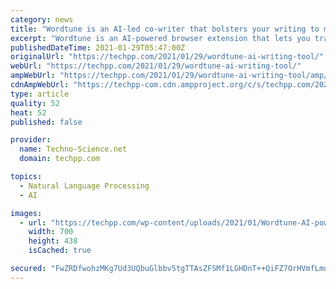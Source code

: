 ```yaml
---
category: news
title: "Wordtune is an AI-led co-writer that bolsters your writing to make it more compelling"
excerpt: "Wordtune is an AI-powered browser extension that lets you transform your writing to convey your message more effectively. It works on Gmail, Docs, Outlook, Twitter, Facebook, WhatsApp, and more."
publishedDateTime: 2021-01-29T05:47:00Z
originalUrl: "https://techpp.com/2021/01/29/wordtune-ai-writing-tool/"
webUrl: "https://techpp.com/2021/01/29/wordtune-ai-writing-tool/"
ampWebUrl: "https://techpp.com/2021/01/29/wordtune-ai-writing-tool/amp/"
cdnAmpWebUrl: "https://techpp-com.cdn.ampproject.org/c/s/techpp.com/2021/01/29/wordtune-ai-writing-tool/amp/"
type: article
quality: 52
heat: 52
published: false

provider:
  name: Techno-Science.net
  domain: techpp.com

topics:
  - Natural Language Processing
  - AI

images:
  - url: "https://techpp.com/wp-content/uploads/2021/01/Wordtune-AI-powered-writing-companion.jpg"
    width: 700
    height: 438
    isCached: true

secured: "FwZRDfwohzMKg7Ud3UQbuGlbbv5tgTTAsZFSMf1LGHDnT++QiFZ7OrHVmfLmuvgTcMMvMjMvqJ3BCXoAwg3gO9PRFmVR2WdF9g/sR0Z0GGNA71LD3mhDdKCnxrCoOYGOIh9g5CYE1/qEn9PK9MrF19VSGkMFUL/DsYoAfBqlMTIsBEMJJ4I8MlobeNbuMX9LT/ny3h79JYQy+aL8cn00eudq016xo48mE5GlnKDKzZgG9l1BYMUdXDCHmMkV6RoOy8+eYPOYBq8EGjwq7SqhhqBAmUkMRiX8UYfZe7i1c3QnBclUdnPA8FNJ+5SSNNKdtbxbqNAczfkhx2wG44MPKmattvmtFN8IDv5cWP3SrdU=;LPh2ZV2fxeIkokX3RMwTxw=="
---
```


